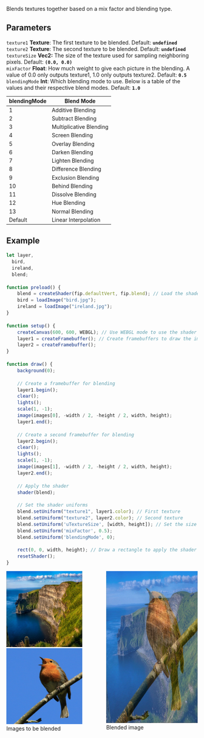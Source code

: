 Blends textures together based on a mix factor and blending type.

## Parameters
`texture1` **Texture**: The first texture to be blended. Default: **`undefined`**
<br>
`texture2` **Texture**: The second texture to be blended. Default: **`undefined`**
<br>
`textureSize` **Vec2:** The size of the texture used for sampling neighboring pixels. Default: **`(0.0, 0.0)`**
<br>
`mixFactor` **Float**: How much weight to give each picture in the blending. A value of 0.0 only outputs texture1, 1.0 only outputs texture2. Default: **`0.5`**
<br>
`blendingMode` **Int**: Which blending mode to use. Below is a table of the values and their respective blend modes. Default: **`1.0`**

| blendingMode  | Blend Mode                  |
|---------------|-----------------------------|
| 1             | Additive Blending           |
| 2             | Subtract Blending           |
| 3             | Multiplicative Blending     |
| 4             | Screen Blending             |
| 5             | Overlay Blending            |
| 6             | Darken Blending             |
| 7             | Lighten Blending            |
| 8             | Difference Blending         |
| 9             | Exclusion Blending          |
| 10            | Behind Blending             |
| 11            | Dissolve Blending           |
| 12            | Hue Blending                |
| 13            | Normal Blending             |
| Default       | Linear Interpolation        |

## Example
```javascript
let layer,
  bird,
  ireland,
  blend;

function preload() {
    blend = createShader(fip.defaultVert, fip.blend); // Load the shader
    bird = loadImage("bird.jpg");
    ireland = loadImage("ireland.jpg");
}

function setup() {
    createCanvas(600, 600, WEBGL); // Use WEBGL mode to use the shader
    layer1 = createFramebuffer(); // Create framebuffers to draw the image onto (faster p5.js version of createGraphics())
    layer2 = createFramebuffer(); 
}
  
function draw() {
    background(0);
    
    // Create a framebuffer for blending
    layer1.begin();
    clear();
    lights();
    scale(1, -1);
    image(images[0], -width / 2, -height / 2, width, height);
    layer1.end();
    
    // Create a second framebuffer for blending
    layer2.begin();
    clear();
    lights();
    scale(1, -1);
    image(images[1], -width / 2, -height / 2, width, height);
    layer2.end();
    
    // Apply the shader
    shader(blend);
    
    // Set the shader uniforms
    blend.setUniform("texture1", layer1.color); // First texture
    blend.setUniform("texture2", layer2.color); // Second texture
    blend.setUniform('uTextureSize', [width, height]); // Set the size of the texture used
    blend.setUniform('mixFactor', 0.5);
    blend.setUniform('blendingMode', 0);

    rect(0, 0, width, height); // Draw a rectangle to apply the shader to
    resetShader(); 
}
```

<div style="display: flex;">
    <div style="margin-right: 20px">
        <img width="200" height="200" src="./images/irelandBefore.jpg">
        <img width="200" height="200" src="./images/bird.jpg">
        <figcaption>Images to be blended</figcaption>
    </div>
    <div>
        <img width="400" height="400" src="./images/irelandBlend.jpg">
        <figcaption>Blended image</figcaption>
    </div>
</div>